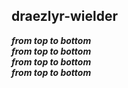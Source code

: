 ## draezlyr-wielder

<i><b>from top to bottom</b></i><br>
<i><b>from top to bottom</b></i><br>
<i><b>from top to bottom</b></i><br>
<i><b>from top to bottom</b></i><br>

 

